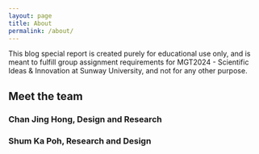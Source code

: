 ```yaml
---
layout: page
title: About
permalink: /about/
---
```


<amp-img width="600" height="300" layout="responsive" src="http://lorempixel.com/600/300/sports"></amp-img>

This blog special report is created purely for educational use only, and is meant to fulfill group assignment requirements for MGT2024 - Scientific Ideas & Innovation at Sunway University, and not for any other purpose.

<h2 id="heading2">Meet the team</h1>

<amp-img width="100%" layout="responsive" src="https://scontent.fkul13-1.fna.fbcdn.net/v/t1.0-9/18301516_10211809360526191_7831231569766494874_n.jpg?_nc_cat=0&oh=132b2bc85811c85fd80387f4250c06a3&oe=5B8B2D1E"/>
<h3 id="heading3">Chan Jing Hong, Design and Research</h2>

<amp-img width="100%" layout="responsive" src="https://scontent.fkul13-1.fna.fbcdn.net/v/t1.0-9/10556458_939571076132664_3212009052836509322_n.jpg?_nc_cat=0&oh=c48a3b94bb8ce890fca7bcb7f5a91e95&oe=5B9AAE68"/>
<h3 id="heading3">Shum Ka Poh, Research and Design</h2>


